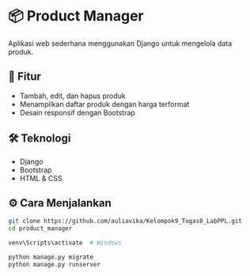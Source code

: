 # 📦 Product Manager

Aplikasi web sederhana menggunakan Django untuk mengelola data produk.

## 🚀 Fitur
- Tambah, edit, dan hapus produk
- Menampilkan daftar produk dengan harga terformat
- Desain responsif dengan Bootstrap

## 🛠️ Teknologi
- Django
- Bootstrap
- HTML & CSS

## ⚙️ Cara Menjalankan
```bash
git clone https://github.com/auliavika/Kelompok9_Tugas8_LabPPL.git
cd product_manager

venv\Scripts\activate  # Windows

python manage.py migrate
python manage.py runserver
